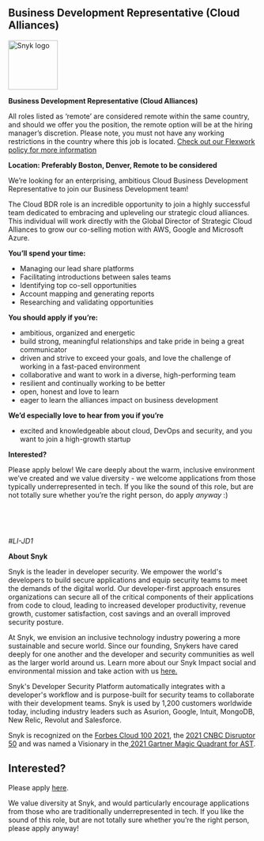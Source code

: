 Business Development Representative (Cloud Alliances)
---

<img src="https://res.cloudinary.com/snyk/image/upload/v1537345894/press-kit/brand/logo-black.png" width="100" alt="Snyk logo" />

<p><strong>Business Development Representative (Cloud Alliances)&nbsp;</strong></p>
<p><span style="font-weight: 400;">All roles listed as ‘remote’ are considered remote within the same country, and should we offer you the position, the remote option will be at the hiring manager’s discretion. Please note, you must not have any working restrictions in the country where this job is located. </span><a href="https://snyk.io/blog/introducing-flex-work-the-future-of-work-at-snyk/"><span style="font-weight: 400;">Check out our Flexwork policy for more information</span></a></p>
<p><strong>Location: Preferably Boston, Denver, Remote to be considered</strong></p>
<p><span style="font-weight: 400;">We’re looking for an enterprising, ambitious Cloud Business Development Representative to join our Business Development team!&nbsp;</span></p>
<p><span style="font-weight: 400;">The Cloud BDR role is an incredible opportunity to join a highly successful team dedicated to embracing and upleveling our strategic cloud alliances. This individual will work directly with the Global Director of Strategic Cloud Alliances to grow our co-selling motion with AWS, Google and Microsoft Azure.&nbsp;</span></p>
<p><strong>You’ll spend your time:</strong></p>
<ul>
<li style="font-weight: 400;"><span style="font-weight: 400;">Managing our lead share platforms&nbsp;</span></li>
<li style="font-weight: 400;"><span style="font-weight: 400;">Facilitating introductions between sales teams</span></li>
<li style="font-weight: 400;"><span style="font-weight: 400;">Identifying top co-sell opportunities&nbsp;</span></li>
<li style="font-weight: 400;"><span style="font-weight: 400;">Account mapping and generating reports&nbsp;</span></li>
<li style="font-weight: 400;"><span style="font-weight: 400;">Researching and validating opportunities&nbsp;</span></li>
</ul>
<p><strong>You should apply if you’re:</strong></p>
<ul>
<li style="font-weight: 400;"><span style="font-weight: 400;">ambitious, organized and energetic</span></li>
<li style="font-weight: 400;"><span style="font-weight: 400;">build strong, meaningful relationships and take pride in being a great communicator</span></li>
<li style="font-weight: 400;"><span style="font-weight: 400;">driven and strive to exceed your goals, and love the challenge of working in a fast-paced environment</span></li>
<li style="font-weight: 400;"><span style="font-weight: 400;">collaborative and want to work in a diverse, high-performing team</span></li>
<li style="font-weight: 400;"><span style="font-weight: 400;">resilient and continually working to be better</span></li>
<li style="font-weight: 400;"><span style="font-weight: 400;">open, honest and love to learn</span></li>
<li style="font-weight: 400;"><span style="font-weight: 400;">eager to learn the alliances impact on business development&nbsp;</span></li>
</ul>
<p><strong>We’d especially love to hear from you if you’re</strong></p>
<ul>
<li style="font-weight: 400;"><span style="font-weight: 400;">excited and knowledgeable about cloud, DevOps and security, and you want to join a high-growth startup</span></li>
</ul>
<p><strong>Interested?</strong></p>
<p><span style="font-weight: 400;">Please apply below! We care deeply about the warm, inclusive environment we’ve created and we value diversity - we welcome applications from those typically underrepresented in tech. If you like the sound of this role, but are not totally sure whether you’re the right person, do apply </span><em><span style="font-weight: 400;">anyway</span></em><span style="font-weight: 400;"> :)</span></p>
<p>&nbsp;</p>
<p>&nbsp;</p>
<p><em><span style="font-weight: 400;">#LI-JD1</span></em></p><div class="content-conclusion"><p><strong>About Snyk</strong></p>
<p><span style="font-weight: 400;">Snyk is the leader in developer security. We empower the world's developers to build secure applications and equip security teams to meet the demands of the digital world. Our developer-first approach ensures organizations can secure all of the critical components of their applications from code to cloud, leading to increased developer productivity, revenue growth, customer satisfaction, cost savings and an overall improved security posture.&nbsp;</span></p>
<p><span style="font-weight: 400;">At Snyk, we envision an inclusive technology industry powering a more sustainable and secure world.</span> <span style="font-weight: 400;">Since our founding, Snykers have cared deeply for one another and the developer and security communities as well as the larger world around us. Learn more about our Snyk Impact social and environmental mission and take action with us </span><a href="https://snyk.io/about/snyk-impact/"><span style="font-weight: 400;">here.</span></a></p>
<p><span style="font-weight: 400;">Snyk's Developer Security Platform automatically integrates with a developer's workflow and is purpose-built for security teams to collaborate with their development teams. Snyk is used by 1,200 customers worldwide today, including industry leaders such as Asurion, Google, Intuit, MongoDB, New Relic, Revolut and Salesforce.</span></p>
<p><span style="font-weight: 400;">Snyk is recognized on the </span><a href="https://www.forbes.com/cloud100/#6f24b5ba5f94"><span style="font-weight: 400;">Forbes Cloud 100 2021</span></a><span style="font-weight: 400;">, the </span><a href="https://www.cnbc.com/2021/05/25/these-are-the-2021-cnbc-disruptor-50-companies.html"><span style="font-weight: 400;">2021 CNBC Disruptor 50</span></a><span style="font-weight: 400;"> and was named a Visionary in the</span><a href="https://snyk.io/blog/snyk-visionary-2021-gartner-magic-quadrant-for-ast/"><span style="font-weight: 400;"> 2021 Gartner Magic Quadrant for AST</span></a><span style="font-weight: 400;">.</span></p></div>

Interested?
---

Please apply [here](https://boards.greenhouse.io/snyk/jobs/5872198002#app).

We value diversity at Snyk, and would particularly encourage applications from those who are traditionally underrepresented in tech.
If you like the sound of this role, but are not totally sure whether you’re the right person, please apply anyway!
